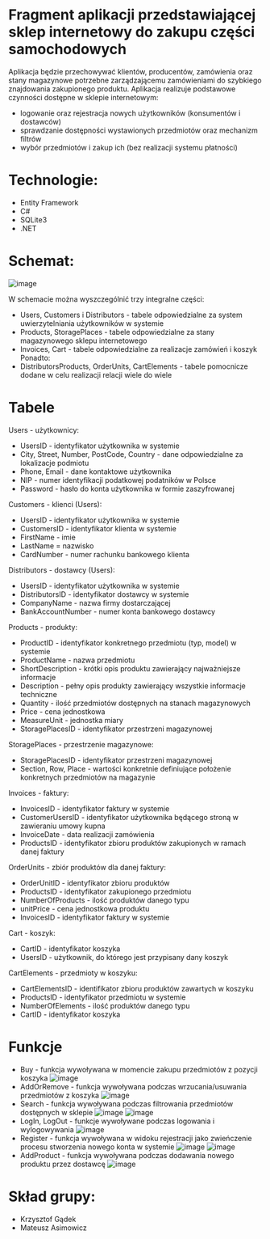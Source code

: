 # Fragment aplikacji przedstawiającej sklep internetowy do zakupu części samochodowych
Aplikacja będzie przechowywać klientów, producentów, zamówienia oraz stany magazynowe potrzebne zarządzającemu zamówieniami do szybkiego znajdowania zakupionego produktu. Aplikacja realizuje podstawowe czynności dostępne w sklepie internetowym:
- logowanie oraz rejestracja nowych użytkowników (konsumentów i dostawców)
- sprawdzanie dostępności wystawionych przedmiotów oraz mechanizm filtrów
- wybór przedmiotów i zakup ich (bez realizacji systemu płatności)


# Technologie:
  - Entity Framework
  - C#
  - SQLite3
  - .NET

# Schemat:
![image](https://user-images.githubusercontent.com/58474974/121442113-4af2df00-c98b-11eb-9c85-a0e477cb01d4.png)

W schemacie można wyszczególnić trzy integralne części:
- Users, Customers i Distributors - tabele odpowiedzialne za system uwierzytelniania użytkowników w systemie 
- Products, StoragePlaces - tabele odpowiedzialne za stany magazynowego sklepu internetowego 
- Invoices, Cart - tabele odpowiedzialne za realizacje zamówień i koszyk
Ponadto:
- DistributorsProducts, OrderUnits, CartElements - tabele pomocnicze dodane w celu realizacji relacji wiele do wiele

# Tabele

Users - użytkownicy:
- UsersID - identyfikator użytkownika w systemie
- City, Street, Number, PostCode, Country - dane odpowiedzialne za lokalizacje podmiotu
- Phone, Email - dane kontaktowe użytkownika
- NIP - numer identyfikacji podatkowej podatników w Polsce
- Password - hasło do konta użytkownika w formie zaszyfrowanej

Customers - klienci (Users):
- UsersID - identyfikator użytkownika w systemie
- CustomersID - identyfikator klienta w systemie
- FirstName - imie
- LastName = nazwisko
- CardNumber - numer rachunku bankowego klienta

Distributors - dostawcy (Users):
- UsersID - identyfikator użytkownika w systemie
- DistributorsID - identyfikator dostawcy w systemie
- CompanyName - nazwa firmy dostarczającej
- BankAccountNumber - numer konta bankowego dostawcy

Products - produkty:
- ProductID - identyfikator konkretnego przedmiotu (typ, model) w systemie
- ProductName - nazwa przedmiotu
- ShortDescription - krótki opis produktu zawierający najważniejsze informacje
- Description - pełny opis produkty zawierający wszystkie informacje techniczne
- Quantity - ilość przedmiotów dostępnych na stanach magazynowych
- Price - cena jednostkowa
- MeasureUnit - jednostka miary
- StoragePlacesID - identyfikator przestrzeni magazynowej

StoragePlaces - przestrzenie magazynowe:
- StoragePlacesID - identyfikator przestrzeni magazynowej
- Section, Row, Place - wartości konkretnie definiujące położenie konkretnych przedmiotów na magazynie

Invoices - faktury:
- InvoicesID - identyfikator faktury w systemie
- CustomerUsersID - identyfikator użytkownika będącego stroną w zawieraniu umowy kupna
- InvoiceDate - data realizacji zamówienia
- ProductsID - identyfikator zbioru produktów zakupionych w ramach danej faktury

OrderUnits - zbiór produktów dla danej faktury:
- OrderUnitID - identyfikator zbioru produktów
- ProductsID - identyfikator zakupionego przedmiotu
- NumberOfProducts - ilość produktów danego typu
- unitPrice - cena jednostkowa produktu
- InvoicesID - identyfikator faktury w systemie

Cart - koszyk:
- CartID - identyfikator koszyka
- UsersID - użytkownik, do którego jest przypisany dany koszyk

CartElements - przedmioty w koszyku:
- CartElementsID - identifikator zbioru produktów zawartych w koszyku
- ProductsID - identyfikator przedmiotu w systemie
- NumberOfElements - ilość produktów danego typu
- CartID - identyfikator koszyka

# Funkcje
- Buy - funkcja wywoływana w momencie zakupu przedmiotów z pozycji koszyka
![image](https://user-images.githubusercontent.com/58474974/121480856-d2604280-c9cb-11eb-9e9e-c6025e29e2fe.png)
- AddOrRemove - funkcja wywoływana podczas wrzucania/usuwania przedmiotów z koszyka
![image](https://user-images.githubusercontent.com/58474974/121483784-dcd00b80-c9ce-11eb-8562-d75dbadc4ffa.png)
- Search - funkcja wywoływana podczas filtrowania przedmiotów dostępnych w sklepie
![image](https://user-images.githubusercontent.com/58474974/121484540-9a5afe80-c9cf-11eb-879c-e5c3d44b86c3.png)
![image](https://user-images.githubusercontent.com/58474974/121484609-acd53800-c9cf-11eb-9e81-82a1620ef0d9.png)
- LogIn, LogOut - funkcje wywoływane podczas logowania i wylogowywania
![image](https://user-images.githubusercontent.com/58474974/121481328-4e5a8a80-c9cc-11eb-8f51-faee49084aa4.png)
- Register - funkcja wywoływana w widoku rejestracji jako zwieńczenie procesu stworzenia nowego konta w systemie
![image](https://user-images.githubusercontent.com/58474974/121483347-5ca9a600-c9ce-11eb-8600-973448f216da.png)
![image](https://user-images.githubusercontent.com/58474974/121483443-7cd96500-c9ce-11eb-807d-aac0557e577b.png)
- AddProduct - funkcja wywoływana podczas dodawania nowego produktu przez dostawcę
![image](https://user-images.githubusercontent.com/58474974/121481538-8530a080-c9cc-11eb-8d73-757dd7ece7bb.png)















# Skład grupy:
  - Krzysztof Gądek
  - Mateusz Asimowicz
